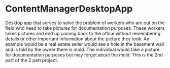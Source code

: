 # ContentManagerDesktopApp
Desktop app that serves to solve the problem of workers who are out on the field who need to take pictures for documentation purposes. These workers takes pictures and end up coming back to the office without remembering details or other important information about the picture they took. An example would be a real estate seller would see a hole in the basement wall and is told by the owner there is mold. The individual would take a picture for documentation purposes but may forget about the mold. This is the 2nd part of the 2 part project.
